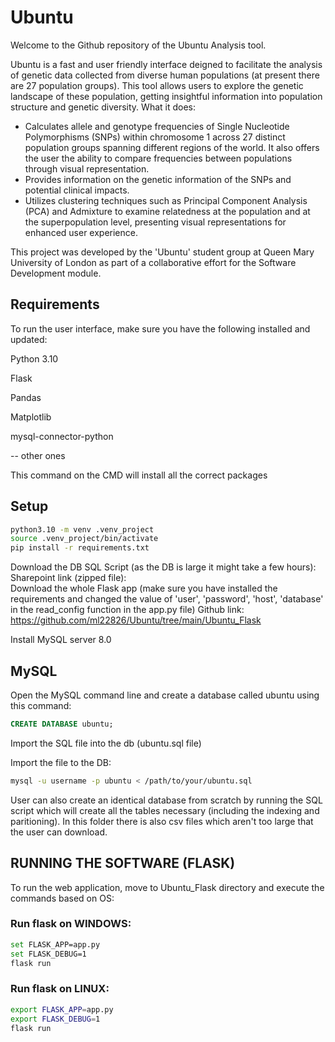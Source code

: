 # Ubuntu

Welcome to the Github repository of the Ubuntu Analysis tool. 

Ubuntu is a fast and user friendly interface deigned to facilitate the analysis of genetic data collected from diverse human populations (at present there are 27 population groups).
This tool allows users to explore the genetic landscape of these population, getting insightful information into population structure and genetic diversity.
What it does: 
- Calculates allele and genotype frequencies of Single Nucleotide Polymorphisms (SNPs) within chromosome 1 across 27 distinct population groups spanning different regions of the world. It also offers the user the ability to compare frequencies between populations through visual representation.
- Provides information on the genetic information of the SNPs and potential clinical impacts.
- Utilizes clustering techniques such as Principal Component Analysis (PCA) and Admixture to examine relatedness at the population and at the superpopulation level, presenting visual representations for enhanced user experience.
  
This project was developed by the 'Ubuntu' student group at Queen Mary University of London as part of a collaborative effort for the Software Development module.

## Requirements 

To run the user interface, make sure  you have the following installed and updated: 

Python 3.10

Flask

Pandas 

Matplotlib 

mysql-connector-python

-- other ones 


This command on the CMD will install all the correct packages 

## Setup


```bash
python3.10 -m venv .venv_project
source .venv_project/bin/activate
pip install -r requirements.txt
```
Download the DB SQL Script (as the DB is large it might take a few hours): 
Sharepoint link (zipped file):  
Download the whole Flask app (make sure you have installed the requirements and changed the value of 'user', 'password', 'host', 'database' in the read_config function in the app.py file)
Github link: https://github.com/ml22826/Ubuntu/tree/main/Ubuntu_Flask

Install MySQL server 8.0 

## MySQL 

Open the MySQL command line and create a database called ubuntu using this command:
```SQL
CREATE DATABASE ubuntu;
```
Import the SQL file into the db (ubuntu.sql file)

Import the file to the DB:
```bash
mysql -u username -p ubuntu < /path/to/your/ubuntu.sql
```


User can also create an identical database from scratch by running the SQL script which will create all the tables necessary (including the indexing and paritioning).
In this folder there is also csv files which aren't too large that the user can download. 

## RUNNING THE SOFTWARE (FLASK)

To run the web application, move to Ubuntu_Flask directory and execute the commands based on OS:

### Run flask on WINDOWS:

```bash
set FLASK_APP=app.py
set FLASK_DEBUG=1
flask run
```

### Run flask on LINUX:

```bash
export FLASK_APP=app.py
export FLASK_DEBUG=1
flask run
```




